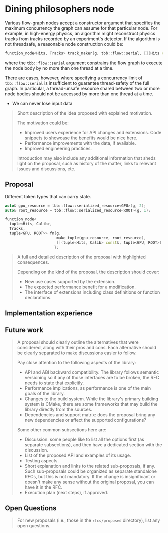 # Dining philosophers node

Various flow-graph nodes accept a constructor argument that specifies the maximum concurrency the graph can assume for that particular node.
For example, in high-energy physics, an algorithm might reconstruct physics tracks from tracks recorded by an experiment's detector.
If the algorithm is not threadsafe, a reasonable node construction could be:

``` c++
function_node<Hits, Tracks> track_maker{g, tbb::flow::serial, [](Hits const&) -> Tracks {...}};}
```

where the `tbb::flow::serial` argument constrains the flow graph to execute the node body by no more than one thread at a time.

There are cases, however, where specifying a concurrency limit of `tbb::flow::serial` is insufficient to guarantee thread-safety of the full graph.
In particular, a thread-unsafe resource shared between two or more node bodies should not be accessed by more than one thread at a time.


- We can never lose input data

> Short description of the idea proposed with explained motivation.
>
> The motivation could be:
> - Improved users experience for API changes and extensions. Code snippets to
>   showcase the benefits would be nice here.
> - Performance improvements with the data, if available.
> - Improved engineering practices.
>
> Introduction may also include any additional information that sheds light on
> the proposal, such as history of the matter, links to relevant issues and
> discussions, etc.

## Proposal

Different token types that can carry state.

``` c++
auto& gpu_resource = tbb::flow::serialized_resource<GPU>(g, 2);
auto& root_resource = tbb::flow::serialized_resource<ROOT>(g, 1);

function_node<
  tuple<Hits, Calib>,
  Tracks,
  tuple<GPU, ROOT>> fn{g,
                       make_tuple(gpu_resource, root_resource),
                       [](tuple<Hits, Calib> const&, tuple<GPU, ROOT>) -> Tracks { ... }
                      };

```

> A full and detailed description of the proposal with highlighted consequences.
>
> Depending on the kind of the proposal, the description should cover:
>
> - New use cases supported by the extension.
> - The expected performance benefit for a modification.
> - The interface of extensions including class definitions or function
> declarations.
>
## Implementation experience

## Future work

> A proposal should clearly outline the alternatives that were considered,
> along with their pros and cons. Each alternative should be clearly separated
> to make discussions easier to follow.
>
> Pay close attention to the following aspects of the library:
> - API and ABI backward compatibility. The library follows semantic versioning
>   so if any of those interfaces are to be broken, the RFC needs to state that
>   explicitly.
> - Performance implications, as performance is one of the main goals of the library.
> - Changes to the build system. While the library's primary building system is
>   CMake, there are some frameworks that may build the library directly from the sources.
> - Dependencies and support matrix: does the proposal bring any new
>   dependencies or affect the supported configurations?
>
> Some other common subsections here are:
> - Discussion: some people like to list all the options first (as separate
>   subsections), and then have a dedicated section with the discussion.
> - List of the proposed API and examples of its usage.
> - Testing aspects.
> - Short explanation and links to the related sub-proposals, if any. Such
>   sub-proposals could be organized as separate standalone RFCs, but this is
>   not mandatory. If the change is insignificant or doesn't make any sense
>   without the original proposal, you can have it in the RFC.
> - Execution plan (next steps), if approved.

## Open Questions

> For new proposals (i.e., those in the `rfcs/proposed` directory), list any
> open questions.
